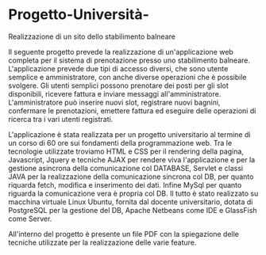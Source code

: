 # Progetto-Università-
Realizzazione di un sito dello stabilimento balneare

Il seguente progetto prevede la realizzazione di un'applicazione web completa per il sistema di prenotazione presso uno stabilimento balneare. 
L'applicazione prevede due tipi di accesso diversi, che sono utente semplice e amministratore, con anche diverse operazioni che è possibile svolgere. Gli utenti semplici possono prenotare dei posti per gli slot disponibili, ricevere fattura e inviare messaggi all'amministratore. L'amministratore può inserire nuovi slot, registrare nuovi bagnini, confermare le prenotazioni, emettere fattura ed eseguire delle operazioni di ricerca tra i vari utenti registrati.

L'applicazione è stata realizzata per un progetto universitario al termine di un corso di 60 ore sui fondamenti della programmazione web. Tra le tecnologie utilizzate troviamo HTML e CSS per il rendering della pagina, Javascript, Jquery e tecniche AJAX per rendere viva l'applicazione e per la gestione asincrona della comunicazione col DATABASE, Servlet e classi JAVA per la realizzazione della comunicazione sincrona col DB, per quanto riquarda fetch, modifica e inserimento dei dati. Infine MySql per quanto riguarda la comunicazione vera è propria col DB. Il tutto è stato realizzato su macchina virtuale Linux Ubuntu, fornita dal docente universitario, dotata di PostgreSQL per la gestione del DB, Apache Netbeans come IDE e GlassFish come Server.

All'interno del progetto è presente un file PDF con la spiegazione delle tecniche utilizzate per la realizzazione delle varie feature.


